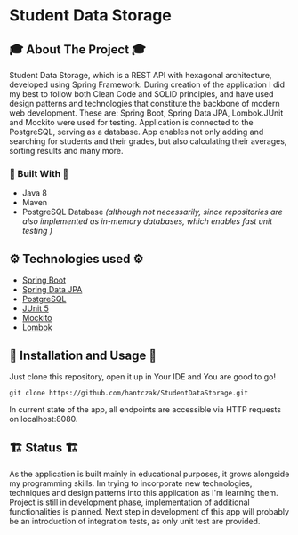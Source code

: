 # Student Data Storage
<!-- ABOUT THE PROJECT -->
## 🎓 About The Project 🎓
Student Data Storage, which is a REST API with hexagonal architecture, developed using Spring Framework. During creation of the application I did my best to follow both Clean Code and SOLID principles, and have used design patterns and technologies that constitute the backbone of modern web development. These are: Spring Boot, Spring Data JPA, Lombok.JUnit and Mockito were used for testing. Application is connected to the PostgreSQL, serving as a database.
App enables not only adding and searching for students and their grades, but also calculating their averages, sorting results and many more. 

### 🔨 Built With 🔨
* Java 8
* Maven
* PostgreSQL Database *(although not necessarily, since repositories are also implemented as in-memory databases, which enables fast unit testing )*

<!-- TECHNOLOGIES USED -->
## ⚙️ Technologies used ⚙️
* [Spring Boot](https://spring.io/projects/spring-boot)
* [Spring Data JPA](https://spring.io/projects/spring-data-jpa)
* [PostgreSQL](https://spring.io/projects/spring-data-jpa)
* [JUnit 5](https://junit.org/junit5/)
* [Mockito](https://site.mockito.org/)
* [Lombok](https://projectlombok.org/)

<!-- INSTALLATION AND USAGE -->
## 🧭 Installation and Usage 🧭
Just clone this repository, open it up in Your IDE and You are good to go!

`git clone https://github.com/hantczak/StudentDataStorage.git`

In current state of the app, all endpoints are accessible via HTTP requests on localhost:8080.

<!-- STATUS -->
## 🏗️ Status 🏗️
As the application is built mainly in educational purposes, it grows alongside my programming skills. Im trying to incorporate new technologies, techniques and design patterns into this application as I'm learning them.
Project is still in development phase, implementation of additional functionalities is planned. Next step in development of this app will probably be an introduction of integration tests, as only unit test are provided.
